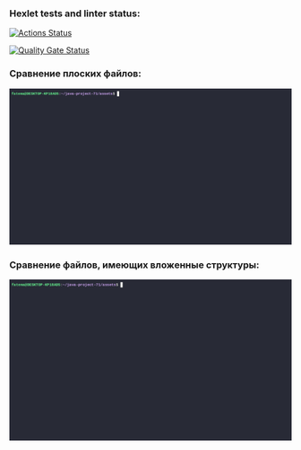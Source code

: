 ### Hexlet tests and linter status:
[![Actions Status](https://github.com/F-Jahura/java-project-71/actions/workflows/hexlet-check.yml/badge.svg)](https://github.com/F-Jahura/java-project-71/actions)

[![Quality Gate Status](https://sonarcloud.io/api/project_badges/measure?project=F-Jahura_java-project-71&metric=alert_status)](https://sonarcloud.io/summary/new_code?id=F-Jahura_java-project-71)

### Сравнение плоских файлов:
![demo](https://github.com/F-Jahura/java-project-71/blob/main/assets/demo.gif)

### Сравнение файлов, имеющих вложенные структуры:
![demo](https://github.com/F-Jahura/java-project-71/blob/main/assets/demo_nested.gif)